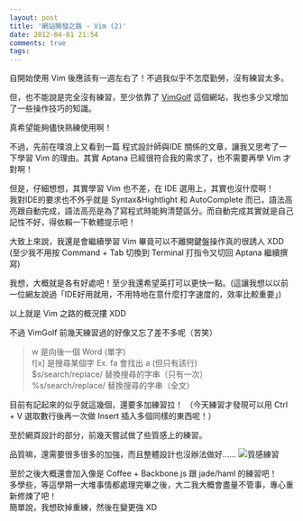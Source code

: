 ```yaml
---
layout: post
title: '網站開發之路 - Vim (2)'
date: 2012-04-01 21:54
comments: true
tags: 
---
```



自開始使用 Vim 後應該有一週左右了！不過我似乎不怎麼勤勞，沒有練習太多。

但，也不能說是完全沒有練習，至少依靠了 [VimGolf](https://www.vimgolf.com/) 這個網站，我也多少又增加了一些操作技巧的知識。

真希望能夠儘快熟練使用啊！

<!--more-->

不過，先前在噗浪上又看到一篇 程式設計師與IDE 關係的文章，讓我又思考了一下學習 Vim 的理由。其實 Aptana 已經很符合我的需求了，也不需要再學 Vim 才對啊！

但是，仔細想想，其實學習 Vim 也不差，在 IDE 選用上，其實也沒什麼啊！<br />
我對IDE的要求也不外乎就是 Syntax&Hightlight 和 AutoComplete 而已，語法高亮跟自動完成，語法高亮是為了寫程式時能夠清楚區分。而自動完成其實就是自己記性不好，得依賴一下軟體提示吧！

大致上來說，我還是會繼續學習 Vim 畢竟可以不離開鍵盤操作真的很誘人 XDD
(至少我不用按 Command + Tab 切換到 Terminal 打指令又切回 Aptana 繼續撰寫)

我想，大概就是各有好處吧！至少我還希望英打可以更快一點。(這讓我想以以前一位網友說過「IDE好用就用，不用特地在意什麼打字速度的，效率比較重要」)

以上就是 Vim 之路的概況摟 XDD

不過 VimGolf 前幾天練習過的好像又忘了差不多呢（苦笑）
> w 是向後一個 Word (單字)<br />
> f[x] 是搜尋某個字 Ex. fa 會找出 a (但只有該行)<br />
> $s/search/replace/ 替換搜尋的字串（只有一次）<br />
> %s/search/replace/ 替換搜尋的字串（全文）

目前有記起來的似乎就這幾個，還要多加練習拉！
（今天練習才發現可以用 Ctrl + V 選取數行後再一次做 Insert 插入多個同樣的東西呢！）

至於網頁設計的部分，前幾天嘗試做了些質感上的練習。

品質嘛，還需要很多很多的加強，而且整體設計也沒辦法做好……
![質感練習](https://i.imgur.com/9MrUh.png)

至於之後大概還會加入像是 Coffee + Backbone.js 跟 jade/haml 的練習吧！<br />
多學些，等這學期一大堆事情都處理完畢之後，大二我大概會盡量不管事，專心重新修煉了吧！<br />
簡單說，我想砍掉重練，然後在變更強 XD
